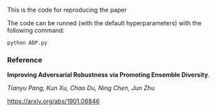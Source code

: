 This is the code for reproducing the paper 

The code can be runned (with the default hyperparameters) with the following command:

`python ADP.py`

### Reference

**Improving Adversarial Robustness via Promoting Ensemble Diversity**.

*Tianyu Pang, Kun Xu, Chao Du, Ning Chen, Jun Zhu*

https://arxiv.org/abs/1901.08846


